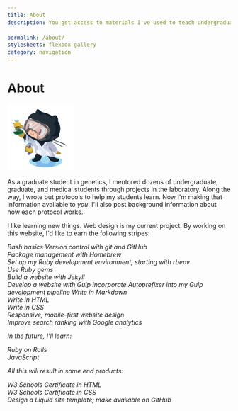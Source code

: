 ```yaml
---
title: About
description: You get access to materials I've used to teach undergraduate, graduate, and medical students to do genetics research. I get experience developing and designing websites.

permalink: /about/
stylesheets: flexbox-gallery
category: navigation
---
```

# About

<img src="/assets/Github_labtocat.png" alt="Labtocat avatar from the Github Octodex" style ="width:150px">

As a graduate student in genetics, I mentored dozens of undergraduate, graduate, and medical students through projects in the laboratory. Along the way, I wrote out protocols to help my students learn. Now I'm making that information available to *you*. I'll also post background information about how each protocol works.

I like learning new things. Web design is my current project. By working on this website, I'd like to earn the following stripes:

<i class="fa fa-check-circle"> Bash basics
<i class="fa fa-check-circle"> Version control with git and GitHub  
<i class="fa fa-check-circle"> Package management with Homebrew  
<i class="fa fa-check-circle"> Set up my Ruby development environment, starting with rbenv  
<i class="fa fa-check-circle"> Use Ruby gems  
<i class="fa fa-check-circle"> Build a website with Jekyll  
<i class="fa fa-check-circle"> Develop a website with Gulp
<i class="fa fa-check-circle"> Incorporate Autoprefixer into my Gulp development pipeline
<i class="fa fa-check-circle"> Write in Markdown  
<i class="fa fa-check-circle"> Write in HTML  
<i class="fa fa-check-circle"> Write in CSS  
<i class="fa fa-check-circle"> Responsive, mobile-first website design  
<i class="fa fa-circle-o"> Improve search ranking with Google analytics 

In the future, I'll learn:

<i class="fa fa-circle-o"> Ruby on Rails  
<i class="fa fa-circle-o"> JavaScript  

All this will result in some end products:

<i class="fa fa-circle-o"> W3 Schools Certificate in HTML  
<i class="fa fa-circle-o"> W3 Schools Certificate in CSS  
<i class="fa fa-circle-o"> Design a Liquid site template; make available on GitHub  

